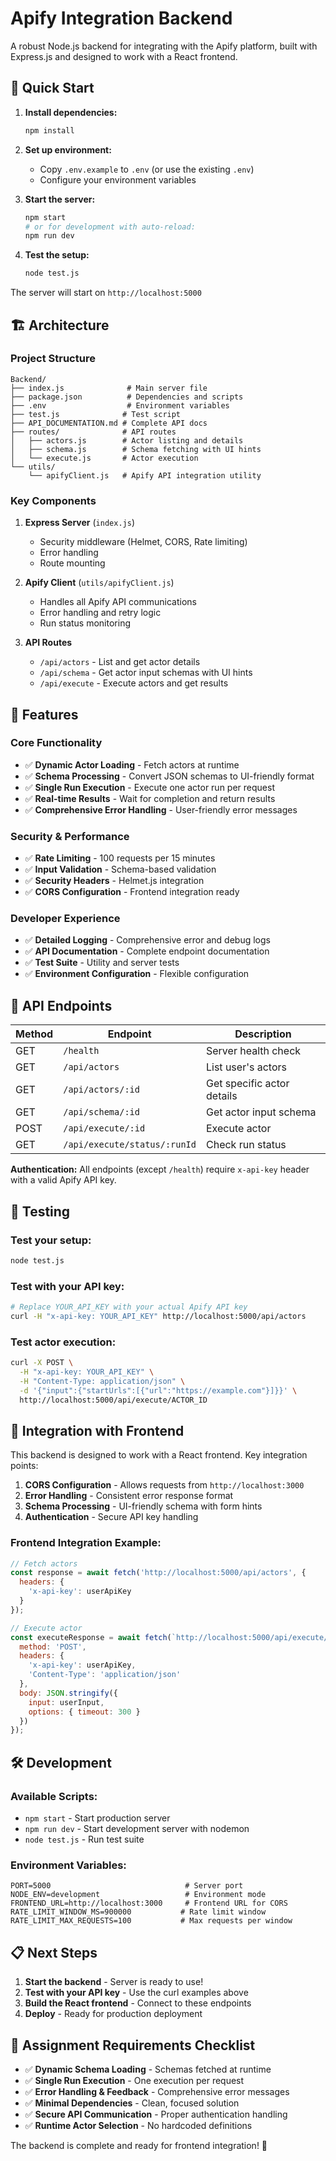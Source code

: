 # Apify Integration Backend

A robust Node.js backend for integrating with the Apify platform, built with Express.js and designed to work with a React frontend.

## 🚀 Quick Start

1. **Install dependencies:**
   ```bash
   npm install
   ```

2. **Set up environment:**
   - Copy `.env.example` to `.env` (or use the existing `.env`)
   - Configure your environment variables

3. **Start the server:**
   ```bash
   npm start
   # or for development with auto-reload:
   npm run dev
   ```

4. **Test the setup:**
   ```bash
   node test.js
   ```

The server will start on `http://localhost:5000`

## 🏗️ Architecture

### Project Structure
```
Backend/
├── index.js              # Main server file
├── package.json          # Dependencies and scripts
├── .env                  # Environment variables
├── test.js              # Test script
├── API_DOCUMENTATION.md # Complete API docs
├── routes/              # API routes
│   ├── actors.js        # Actor listing and details
│   ├── schema.js        # Schema fetching with UI hints
│   └── execute.js       # Actor execution
└── utils/
    └── apifyClient.js   # Apify API integration utility
```

### Key Components

1. **Express Server** (`index.js`)
   - Security middleware (Helmet, CORS, Rate limiting)
   - Error handling
   - Route mounting

2. **Apify Client** (`utils/apifyClient.js`)
   - Handles all Apify API communications
   - Error handling and retry logic
   - Run status monitoring

3. **API Routes**
   - `/api/actors` - List and get actor details
   - `/api/schema` - Get actor input schemas with UI hints
   - `/api/execute` - Execute actors and get results

## 🔧 Features

### Core Functionality
- ✅ **Dynamic Actor Loading** - Fetch actors at runtime
- ✅ **Schema Processing** - Convert JSON schemas to UI-friendly format
- ✅ **Single Run Execution** - Execute one actor run per request
- ✅ **Real-time Results** - Wait for completion and return results
- ✅ **Comprehensive Error Handling** - User-friendly error messages

### Security & Performance
- ✅ **Rate Limiting** - 100 requests per 15 minutes
- ✅ **Input Validation** - Schema-based validation
- ✅ **Security Headers** - Helmet.js integration
- ✅ **CORS Configuration** - Frontend integration ready

### Developer Experience
- ✅ **Detailed Logging** - Comprehensive error and debug logs
- ✅ **API Documentation** - Complete endpoint documentation
- ✅ **Test Suite** - Utility and server tests
- ✅ **Environment Configuration** - Flexible configuration

## 🔑 API Endpoints

| Method | Endpoint | Description |
|--------|----------|-------------|
| GET | `/health` | Server health check |
| GET | `/api/actors` | List user's actors |
| GET | `/api/actors/:id` | Get specific actor details |
| GET | `/api/schema/:id` | Get actor input schema |
| POST | `/api/execute/:id` | Execute actor |
| GET | `/api/execute/status/:runId` | Check run status |

**Authentication:** All endpoints (except `/health`) require `x-api-key` header with a valid Apify API key.

## 🧪 Testing

### Test your setup:
```bash
node test.js
```

### Test with your API key:
```bash
# Replace YOUR_API_KEY with your actual Apify API key
curl -H "x-api-key: YOUR_API_KEY" http://localhost:5000/api/actors
```

### Test actor execution:
```bash
curl -X POST \
  -H "x-api-key: YOUR_API_KEY" \
  -H "Content-Type: application/json" \
  -d '{"input":{"startUrls":[{"url":"https://example.com"}]}}' \
  http://localhost:5000/api/execute/ACTOR_ID
```

## 🔄 Integration with Frontend

This backend is designed to work with a React frontend. Key integration points:

1. **CORS Configuration** - Allows requests from `http://localhost:3000`
2. **Error Handling** - Consistent error response format
3. **Schema Processing** - UI-friendly schema with form hints
4. **Authentication** - Secure API key handling

### Frontend Integration Example:
```javascript
// Fetch actors
const response = await fetch('http://localhost:5000/api/actors', {
  headers: {
    'x-api-key': userApiKey
  }
});

// Execute actor
const executeResponse = await fetch(`http://localhost:5000/api/execute/${actorId}`, {
  method: 'POST',
  headers: {
    'x-api-key': userApiKey,
    'Content-Type': 'application/json'
  },
  body: JSON.stringify({
    input: userInput,
    options: { timeout: 300 }
  })
});
```

## 🛠️ Development

### Available Scripts:
- `npm start` - Start production server
- `npm run dev` - Start development server with nodemon
- `node test.js` - Run test suite

### Environment Variables:
```env
PORT=5000                              # Server port
NODE_ENV=development                   # Environment mode
FRONTEND_URL=http://localhost:3000     # Frontend URL for CORS
RATE_LIMIT_WINDOW_MS=900000           # Rate limit window
RATE_LIMIT_MAX_REQUESTS=100           # Max requests per window
```

## 📋 Next Steps

1. **Start the backend** - Server is ready to use!
2. **Test with your API key** - Use the curl examples above
3. **Build the React frontend** - Connect to these endpoints
4. **Deploy** - Ready for production deployment

## 🎯 Assignment Requirements Checklist

- ✅ **Dynamic Schema Loading** - Schemas fetched at runtime
- ✅ **Single Run Execution** - One execution per request
- ✅ **Error Handling & Feedback** - Comprehensive error messages
- ✅ **Minimal Dependencies** - Clean, focused solution
- ✅ **Secure API Communication** - Proper authentication handling
- ✅ **Runtime Actor Selection** - No hardcoded definitions

The backend is complete and ready for frontend integration! 🎉
